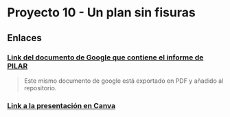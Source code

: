 # Proyecto 10 - Un plan sin fisuras

## Enlaces

### [Link del documento de Google que contiene el informe de PILAR ](https://docs.google.com/document/d/1DM6TsTskpyJTRfra99Uuf_DfcPuhqKVB/edit)

> Este mismo documento de google está exportado en PDF y añadido al repositorio.

### [Link a la presentación en Canva](https://www.canva.com/design/DAGFOP1YFtQ/4hV9lvMhiEXGGzEOAtqGHA/edit?utm_content=DAGFOP1YFtQ&utm_campaign=designshare&utm_medium=link2&utm_source=sharebutton)